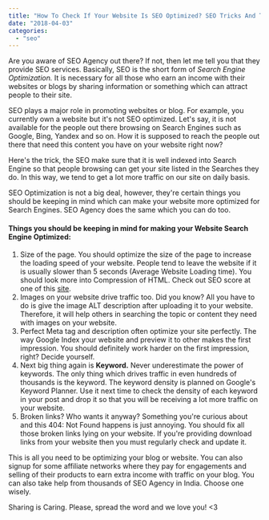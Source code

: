 ```yaml
---
title: "How To Check If Your Website Is SEO Optimized? SEO Tricks And Tips For Beginners!"
date: "2018-04-03"
categories: 
  - "seo"
---
```


Are you aware of SEO Agency out there? If not, then let me tell you that they provide SEO services. Basically, SEO is the short form of _Search Engine Optimization._ It is necessary for all those who earn an income with their websites or blogs by sharing information or something which can attract people to their site.

SEO plays a major role in promoting websites or blog. For example, you currently own a website but it's not SEO optimized. Let's say, it is not available for the people out there browsing on Search Engines such as Google, Bing, Yandex and so on. How it is supposed to reach the people out there that need this content you have on your website right now?

Here's the trick, the SEO make sure that it is well indexed into Search Engine so that people browsing can get your site listed in the Searches they do. In this way, we tend to get a lot more traffic on our site on daily basis.

SEO Optimization is not a big deal, however, they're certain things you should be keeping in mind which can make your website more optimized for Search Engines. SEO Agency does the same which you can do too.

#### Things you should be keeping in mind for making your Website Search Engine Optimized:

1. Size of the page. You should optimize the size of the page to increase the loading speed of your website. People tend to leave the website if it is usually slower than 5 seconds (Average Website Loading time). You should look more into Compression of HTML. Check out SEO score at one of this [site](https://sitechecker.pro/seo-report/).
2. Images on your website drive traffic too. Did you know? All you have to do is give the image ALT description after uploading it to your website. Therefore, it will help others in searching the topic or content they need with images on your website.
3. Perfect Meta tag and description often optimize your site perfectly. The way Google Index your website and preview it to other makes the first impression. You should definitely work harder on the first impression, right? Decide yourself.
4. Next big thing again is **Keyword.** Never underestimate the power of keywords. The only thing which drives traffic in even hundreds of thousands is the keyword. The keyword density is planned on Google's Keyword Planner. Use it next time to check the density of each keyword in your post and drop it so that you will be receiving a lot more traffic on your website.
5. Broken links? Who wants it anyway? Something you're curious about and this 404: Not Found happens is just annoying. You should fix all those broken links lying on your website. If you're providing download links from your website then you must regularly check and update it.

This is all you need to be optimizing your blog or website. You can also signup for some affiliate networks where they pay for engagements and selling of their products to earn extra income with traffic on your blog. You can also take help from thousands of SEO Agency in India. Choose one wisely.

Sharing is Caring. Please, spread the word and we love you! <3
